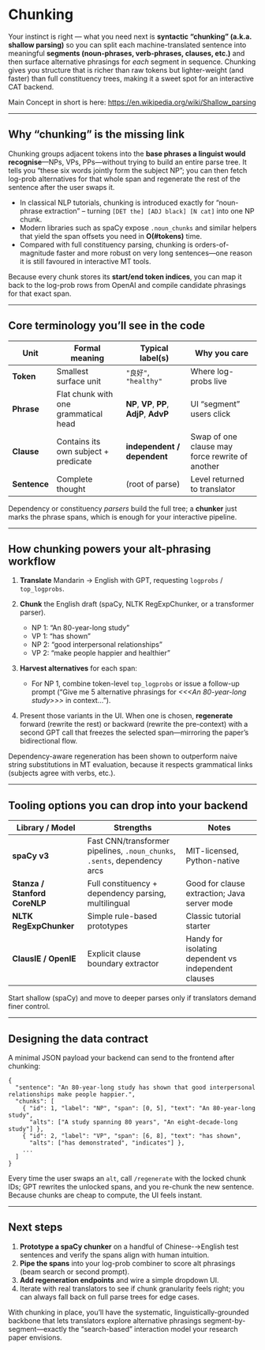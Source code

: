 # Chunking
Your instinct is right — what you need next is **syntactic “chunking” (a.k.a. shallow parsing)** so you can split each machine-translated sentence into meaningful **segments (noun-phrases, verb-phrases, clauses, etc.)** and then surface alternative phrasings for *each* segment in sequence.  Chunking gives you structure that is richer than raw tokens but lighter-weight (and faster) than full constituency trees, making it a sweet spot for an interactive CAT backend.

Main Concept in short is here:
https://en.wikipedia.org/wiki/Shallow_parsing

---

## Why “chunking” is the missing link

Chunking groups adjacent tokens into the **base phrases a linguist would recognise**—NPs, VPs, PPs—without trying to build an entire parse tree.  It tells you “these six words jointly form the subject NP”; you can then fetch log-prob alternatives for that whole span and regenerate the rest of the sentence after the user swaps it.

* In classical NLP tutorials, chunking is introduced exactly for “noun-phrase extraction” – turning `[DET the] [ADJ black] [N cat]` into one NP chunk.
* Modern libraries such as spaCy expose `.noun_chunks` and similar helpers that yield the span offsets you need in **O(#tokens)** time.
* Compared with full constituency parsing, chunking is orders-of-magnitude faster and more robust on very long sentences—one reason it is still favoured in interactive MT tools.

Because every chunk stores its **start/end token indices**, you can map it back to the log-prob rows from OpenAI and compile candidate phrasings for that exact span.

---

## Core terminology you’ll see in the code

| Unit         | Formal meaning                       | Typical label(s)                           | Why you care                                    |
| ------------ | ------------------------------------ | ------------------------------------------ | ----------------------------------------------- |
| **Token**    | Smallest surface unit                | `"良好"`, `"healthy"`                        | Where log-probs live                            |
| **Phrase**   | Flat chunk with one grammatical head | **NP**, **VP**, **PP**, **AdjP**, **AdvP** | UI “segment” users click                        |
| **Clause**   | Contains its own subject + predicate | **independent / dependent**                | Swap of one clause may force rewrite of another |
| **Sentence** | Complete thought                     | (root of parse)                            | Level returned to translator                    |

Dependency or constituency *parsers* build the full tree; a **chunker** just marks the phrase spans, which is enough for your interactive pipeline.

---

## How chunking powers your alt-phrasing workflow

1. **Translate** Mandarin → English with GPT, requesting `logprobs` / `top_logprobs`.
2. **Chunk** the English draft (spaCy, NLTK RegExpChunker, or a transformer parser).

   * NP 1: “An 80-year-long study”
   * VP 1: “has shown”
   * NP 2: “good interpersonal relationships”
   * VP 2: “make people happier and healthier”
3. **Harvest alternatives** for each span:

   * For NP 1, combine token-level `top_logprobs` or issue a follow-up prompt (“Give me 5 alternative phrasings for *<<\<An 80-year-long study>>>* in context…”).
4. Present those variants in the UI. When one is chosen, **regenerate** forward (rewrite the rest) or backward (rewrite the pre-context) with a second GPT call that freezes the selected span—mirroring the paper’s bidirectional flow.

Dependency-aware regeneration has been shown to outperform naive string substitutions in MT evaluation, because it respects grammatical links (subjects agree with verbs, etc.).

---

## Tooling options you can drop into your backend

| Library / Model               | Strengths                                                                 | Notes                                                |
| ----------------------------- | ------------------------------------------------------------------------- | ---------------------------------------------------- |
| **spaCy v3**                  | Fast CNN/transformer pipelines, `.noun_chunks`, `.sents`, dependency arcs | MIT-licensed, Python-native                          |
| **Stanza / Stanford CoreNLP** | Full constituency + dependency parsing, multilingual                      | Good for clause extraction; Java server mode         |
| **NLTK RegExpChunker**        | Simple rule-based prototypes                                              | Classic tutorial starter                             |
| **ClausIE / OpenIE**          | Explicit clause boundary extractor                                        | Handy for isolating dependent vs independent clauses |

Start shallow (spaCy) and move to deeper parses only if translators demand finer control.

---

## Designing the data contract

A minimal JSON payload your backend can send to the frontend after chunking:

```jsonc
{
  "sentence": "An 80-year-long study has shown that good interpersonal relationships make people happier.",
  "chunks": [
    { "id": 1, "label": "NP", "span": [0, 5], "text": "An 80-year-long study",
      "alts": ["A study spanning 80 years", "An eight-decade-long study"] },
    { "id": 2, "label": "VP", "span": [6, 8], "text": "has shown",
      "alts": ["has demonstrated", "indicates"] },
    ...
  ]
}
```

Every time the user swaps an `alt`, call `/regenerate` with the locked chunk IDs; GPT rewrites the unlocked spans, and you re-chunk the new sentence.  Because chunks are cheap to compute, the UI feels instant.

---

## Next steps

1. **Prototype a spaCy chunker** on a handful of Chinese-→English test sentences and verify the spans align with human intuition.
2. **Pipe the spans** into your log-prob combiner to score alt phrasings (beam search or second prompt).
3. **Add regeneration endpoints** and wire a simple dropdown UI.
4. Iterate with real translators to see if chunk granularity feels right; you can always fall back on full parse trees for edge cases.

With chunking in place, you’ll have the systematic, linguistically-grounded backbone that lets translators explore alternative phrasings segment-by-segment—exactly the “search-based” interaction model your research paper envisions.
